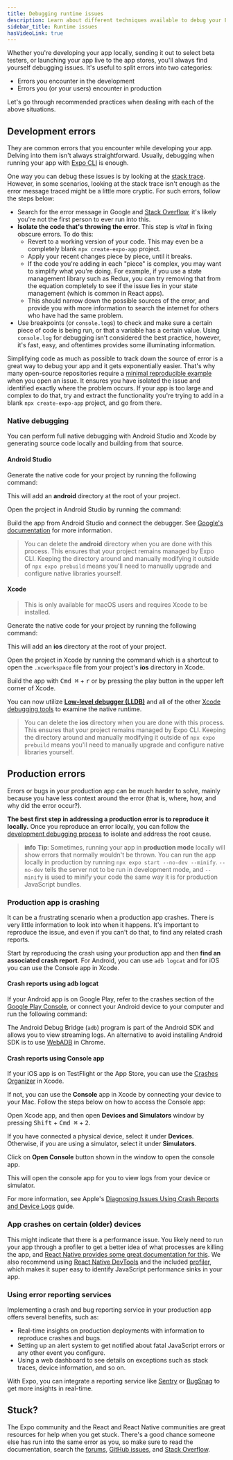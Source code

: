 ```yaml
---
title: Debugging runtime issues
description: Learn about different techniques available to debug your Expo project.
sidebar_title: Runtime issues
hasVideoLink: true
---
```


Whether you're developing your app locally, sending it out to select beta testers, or launching your app live to the app stores, you'll always find yourself debugging issues. It's useful to split errors into two categories:

- Errors you encounter in the development
- Errors you (or your users) encounter in production

Let's go through recommended practices when dealing with each of the above situations.

## Development errors

They are common errors that you encounter while developing your app. Delving into them isn't always straightforward. Usually, debugging when running your app with [Expo CLI](/more/expo-cli/) is enough.

One way you can debug these issues is by looking at the [stack trace](/debugging/errors-and-warnings/#stack-traces). However, in some scenarios, looking at the stack trace isn't enough as the error message traced might be a little more cryptic. For such errors, follow the steps below:

- Search for the error message in Google and [Stack Overflow](https://stackoverflow.com/questions), it's likely you're not the first person to ever run into this.
- **Isolate the code that's throwing the error**. This step is _vital_ in fixing obscure errors. To do this:
  - Revert to a working version of your code. This may even be a completely blank `npx create-expo-app` project.
  - Apply your recent changes piece by piece, until it breaks.
  - If the code you're adding in each "piece" is complex, you may want to simplify what you're doing. For example, if you use a state management library such as Redux, you can try removing that from the equation completely to see if the issue lies in your state management (which is common in React apps).
  - This should narrow down the possible sources of the error, and provide you with more information to search the internet for others who have had the same problem.
- Use breakpoints (or `console.log`s) to check and make sure a certain piece of code is being run, or that a variable has a certain value. Using `console.log` for debugging isn't considered the best practice, however, it's fast, easy, and oftentimes provides some illuminating information.

Simplifying code as much as possible to track down the source of error is a great way to debug your app and it gets exponentially easier. That's why many open-source repositories require a [minimal reproducible example](https://stackoverflow.com/help/minimal-reproducible-example) when you open an issue. It ensures you have isolated the issue and identified exactly where the problem occurs. If your app is too large and complex to do that, try and extract the functionality you're trying to add in a blank `npx create-expo-app` project, and go from there.

### Native debugging

You can perform full native debugging with Android Studio and Xcode by generating source code locally and building from that source.

#### Android Studio

Generate the native code for your project by running the following command:

This will add an **android** directory at the root of your project.

Open the project in Android Studio by running the command:

Build the app from Android Studio and connect the debugger. See [Google's documentation](https://developer.android.com/studio/debug#startdebug) for more information.

> You can delete the **android** directory when you are done with this process. This ensures that your project remains managed by Expo CLI. Keeping the directory around and manually modifying it outside of `npx expo prebuild` means you'll need to manually upgrade and configure native libraries yourself.

#### Xcode

> This is only available for macOS users and requires Xcode to be installed.

Generate the native code for your project by running the following command:

This will add an **ios** directory at the root of your project.

Open the project in Xcode by running the command which is a shortcut to open the `.xcworkspace` file from your project's **ios** directory in Xcode.

Build the app with <kbd>Cmd ⌘</kbd> + <kbd>r</kbd> or by pressing the play button in the upper left corner of Xcode.

You can now utilize [**Low-level debugger (LLDB)**](https://developer.apple.com/library/archive/documentation/IDEs/Conceptual/gdb_to_lldb_transition_guide/document/Introduction.html) and all of the other [Xcode debugging tools](https://developer.apple.com/documentation/metal/debugging_tools) to examine the native runtime.

> You can delete the **ios** directory when you are done with this process. This ensures that your project remains managed by Expo CLI. Keeping the directory around and manually modifying it outside of `npx expo prebuild` means you'll need to manually upgrade and configure native libraries yourself.

## Production errors

Errors or bugs in your production app can be much harder to solve, mainly because you have less context around the error (that is, where, how, and why did the error occur?).

**The best first step in addressing a production error is to reproduce it locally.** Once you reproduce an error locally, you can follow the [development debugging process](#development-errors) to isolate and address the root cause.

> **info** **Tip**: Sometimes, running your app in **production mode** locally will show errors that normally wouldn't be thrown. You can run the app locally in production by running `npx expo start --no-dev --minify`.
> `--no-dev` tells the server not to be run in development mode, and `--minify` is used to minify your code the same way it is for production JavaScript bundles.

### Production app is crashing

It can be a frustrating scenario when a production app crashes. There is very little information to look into when it happens. It's important to reproduce the issue, and even if you can't do that, to find any related crash reports.

Start by reproducing the crash using your production app and then **find an associated crash report**. For Android, you can use `adb logcat` and for iOS you can use the Console app in Xcode.

#### Crash reports using adb logcat

If your Android app is on Google Play, refer to the crashes section of the [Google Play Console](https://play.google.com/console/about/), or connect your Android device to your computer and run the following command:

The Android Debug Bridge (`adb`) program is part of the Android SDK and allows you to view streaming logs. An alternative to avoid installing Android SDK is to use [WebADB](https://webadb.com/) in Chrome.

#### Crash reports using Console app

If your iOS app is on TestFlight or the App Store, you can use the [Crashes Organizer](https://developer.apple.com/news/?id=nra79npr) in Xcode.

If not, you can use the **Console** app in Xcode by connecting your device to your Mac. Follow the steps below on how to access the Console app:

Open Xcode app, and then open **Devices and Simulators** window by pressing <kbd>Shift</kbd> + <kbd>Cmd ⌘</kbd> + <kbd>2</kbd>.

If you have connected a physical device, select it under **Devices**. Otherwise, if you are using a simulator, select it under **Simulators**.

Click on **Open Console** button shown in the window to open the console app.

This will open the console app for you to view logs from your device or simulator.

For more information, see Apple's [Diagnosing Issues Using Crash Reports and Device Logs](https://developer.apple.com/documentation/xcode/diagnosing-issues-using-crash-reports-and-device-logs) guide.

### App crashes on certain (older) devices

This might indicate that there is a performance issue. You likely need to run your app through a profiler to get a better idea of what processes are killing the app, and [React Native provides some great documentation for this](https://reactnative.dev/docs/profiling). We also recommend using [React Native DevTools](/debugging/tools/#debugging-with-react-native-devtools) and the included [profiler](/debugging/tools/#profiling-javascript-performance), which makes it super easy to identify JavaScript performance sinks in your app.

### Using error reporting services

Implementing a crash and bug reporting service in your production app offers several benefits, such as:

- Real-time insights on production deployments with information to reproduce crashes and bugs.
- Setting up an alert system to get notified about fatal JavaScript errors or any other event you configure.
- Using a web dashboard to see details on exceptions such as stack traces, device information, and so on.

With Expo, you can integrate a reporting service like [Sentry](/guides/using-sentry/) or [BugSnag](/guides/using-bugsnag/) to get more insights in real-time.

## Stuck?

The Expo community and the React and React Native communities are great resources for help when you get stuck. There's a good chance someone else has run into the same error as you, so make sure to read the documentation, search the [forums](https://chat.expo.dev/), [GitHub issues](https://github.com/expo/expo/issues/), and [Stack Overflow](https://stackoverflow.com/).